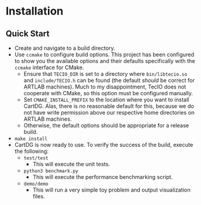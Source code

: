 # Installation

## Quick Start
* Create and navigate to a build directory.
* Use `ccmake` to configure build options. This project has been configured to show you the available options and their defaults specifically with the `ccmake` interface for CMake.
  * Ensure that `TECIO_DIR` is set to a directory where `bin/libtecio.so` and `include/TECIO.h` can be found (the default *should* be correct for ARTLAB machines).
    Much to my disappointment, TecIO does not cooperate with CMake, so this option must be configured manually.
  * Set `CMAKE_INSTALL_PREFIX` to the location where you want to install CartDG. Alas, there is no reasonable default for this,
    because we do not have write permission above our respective home directories on ARTLAB machines.
  * Otherwise, the default options should be appropriate for a release build.
* `make install`
* CartDG is now ready to use. To verify the success of the build, execute the following:
  * `test/test`
    * This will execute the unit tests.
  * `python3 benchmark.py`
    * This will execute the performance benchmarking script.
  * `demo/demo`
    * This will run a very simple toy problem and output visualization files.
